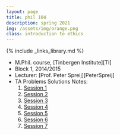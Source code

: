 ```yaml
---
layout: page
title: phil 104
description: spring 2021
img: /assets/img/orange.png
class: introduction to ethics 
---
```

{% include _links_library.md %}

* M.Phil. course, [Tinbergen Institute][TI]
* Block 1, 2014/2015
* Lecturer: [Prof. Peter Spreij][PeterSpreij]
* TA Problems Solutions Notes:
	1. <a class="page-link" href="{{ '/teaching/mtsp/MTSP - TA problems solutions 1.pdf' | prepend: site.baseurl | prepend: site.url }}">Session 1</a>		
	2. <a class="page-link" href="{{ '/teaching/mtsp/MTSP - TA problems solutions 2(corrected).pdf' | prepend: site.baseurl | prepend: site.url }}">Session 2</a>
	3. <a class="page-link" href="{{ '/teaching/mtsp/MTSP - TA problems solutions 3.pdf' | prepend: site.baseurl | prepend: site.url }}">Session 3</a>
	4. <a class="page-link" href="{{ '/teaching/mtsp/MTSP - TA problems solutions 4.pdf' | prepend: site.baseurl | prepend: site.url }}">Session 4</a>
	5. <a class="page-link" href="{{ '/teaching/mtsp/MTSP - TA problems solutions 5.pdf' | prepend: site.baseurl | prepend: site.url }}">Session 5</a>
	6. <a class="page-link" href="{{ '/teaching/mtsp/MTSP - TA problems solutions 6.pdf' | prepend: site.baseurl | prepend: site.url }}">Session 6</a>
	7. <a class="page-link" href="{{ '/teaching/mtsp/MTSP - TA problems solutions 7.pdf' | prepend: site.baseurl | prepend: site.url }}">Session 7</a>		
